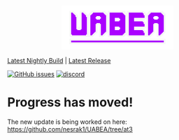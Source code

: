 <p align="center"><img src="UABEAvalonia/Assets/logo.png" /></p>

[Latest Nightly Build](https://nightly.link/nesrak1/UABEA/workflows/dotnet-desktop/at3/uabea-windows.zip) | [Latest Release](https://github.com/nesrak1/UABEA/releases)

[![GitHub issues](https://img.shields.io/github/issues/nesrak1/UABEA?logo=GitHub&style=flat-square)](https://github.com/nesrak1/UABEA/issues) [![discord](https://img.shields.io/discord/862035581491478558?label=discord&logo=discord&logoColor=FFFFFF&style=flat-square)](https://discord.gg/hd9VdswwZs)

# Progress has moved!

The new update is being worked on here: https://github.com/nesrak1/UABEA/tree/at3